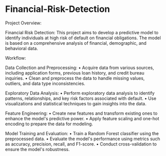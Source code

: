 # Financial-Risk-Detection
Project Overview:

Financial Risk Detection: This project aims to develop a predictive model to identify individuals at high risk of default on financial obligations. The model is based on a comprehensive analysis of financial, demographic, and behavioral data.

Workflow:

Data Collection and Preprocessing: • Acquire data from various sources, including application forms, previous loan history, and credit bureau inquiries. • Clean and preprocess the data to handle missing values, outliers, and data type inconsistencies.

Exploratory Data Analysis: • Perform exploratory data analysis to identify patterns, relationships, and key risk factors associated with default. • Use visualizations and statistical techniques to gain insights into the data.

Feature Engineering: • Create new features and transform existing ones to enhance the model's predictive power. • Apply feature scaling and one-hot encoding to prepare the data for modeling.

Model Training and Evaluation: • Train a Random Forest classifier using the preprocessed data. • Evaluate the model's performance using metrics such as accuracy, precision, recall, and F1-score. • Conduct cross-validation to ensure the model's robustness.
